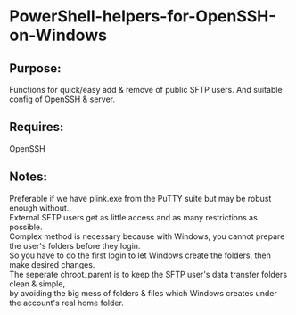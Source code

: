 # PowerShell-helpers-for-OpenSSH-on-Windows

## Purpose:
Functions for quick/easy add & remove of public SFTP users. And suitable config of OpenSSH & server.
## Requires:
OpenSSH
## Notes:
Preferable if we have plink.exe from the PuTTY suite but may be robust enough without.  
External SFTP users get as little access and as many restrictions as possible.  
Complex method is necessary because with Windows, you cannot prepare the user's folders before they login.  
So you have to do the first login to let Windows create the folders, then make desired changes.  
The seperate chroot_parent is to keep the SFTP user's data transfer folders clean & simple,   
by avoiding the big mess of folders & files which Windows creates under the account's real home folder.  
